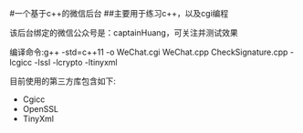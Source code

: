 #一个基于c++的微信后台
##主要用于练习c++，以及cgi编程

该后台绑定的微信公众号是：captainHuang，可关注并测试效果

编译命令:g++ -std=c++11 -o WeChat.cgi WeChat.cpp CheckSignature.cpp -lcgicc -lssl -lcrypto -ltinyxml

目前使用的第三方库包含如下:
- Cgicc
- OpenSSL
- TinyXml

